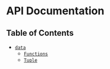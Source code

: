 # API Documentation

## Table of Contents

* [`data`](./data)
    * [`Functions`](./data/Functions.md)
    * [`Tuple`](./data/Tuple.md)
